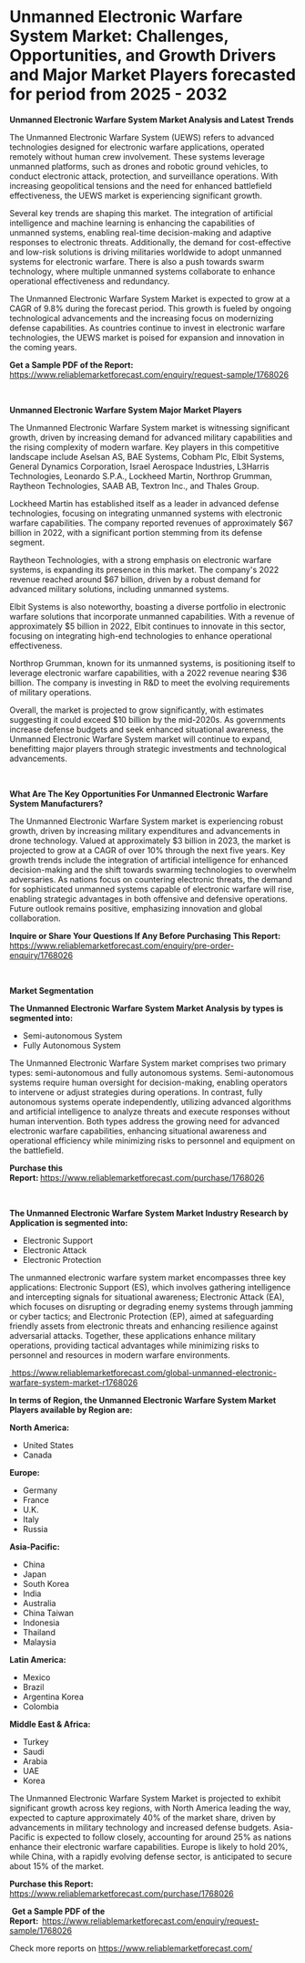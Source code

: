 <p><h1>Unmanned Electronic Warfare System Market: Challenges, Opportunities, and Growth Drivers and Major Market Players forecasted for period from 2025 - 2032</h1></p><p><strong>Unmanned Electronic Warfare System Market Analysis and Latest Trends</strong></p>
<p><p>The Unmanned Electronic Warfare System (UEWS) refers to advanced technologies designed for electronic warfare applications, operated remotely without human crew involvement. These systems leverage unmanned platforms, such as drones and robotic ground vehicles, to conduct electronic attack, protection, and surveillance operations. With increasing geopolitical tensions and the need for enhanced battlefield effectiveness, the UEWS market is experiencing significant growth.</p><p>Several key trends are shaping this market. The integration of artificial intelligence and machine learning is enhancing the capabilities of unmanned systems, enabling real-time decision-making and adaptive responses to electronic threats. Additionally, the demand for cost-effective and low-risk solutions is driving militaries worldwide to adopt unmanned systems for electronic warfare. There is also a push towards swarm technology, where multiple unmanned systems collaborate to enhance operational effectiveness and redundancy.</p><p>The Unmanned Electronic Warfare System Market is expected to grow at a CAGR of 9.8% during the forecast period. This growth is fueled by ongoing technological advancements and the increasing focus on modernizing defense capabilities. As countries continue to invest in electronic warfare technologies, the UEWS market is poised for expansion and innovation in the coming years.</p></p>
<p><strong>Get a Sample PDF of the Report:&nbsp;</strong> <a href="https://www.reliablemarketforecast.com/enquiry/request-sample/1768026?utm_campaign=1840&utm_medium=2&utm_source=Github&utm_content=ia&utm_term=27022025&utm_id=unmanned-electronic-warfare-system">https://www.reliablemarketforecast.com/enquiry/request-sample/1768026</a></p>
<p>&nbsp;</p>
<p><strong>Unmanned Electronic Warfare System Major Market Players</strong></p>
<p><p>The Unmanned Electronic Warfare System market is witnessing significant growth, driven by increasing demand for advanced military capabilities and the rising complexity of modern warfare. Key players in this competitive landscape include Aselsan AS, BAE Systems, Cobham Plc, Elbit Systems, General Dynamics Corporation, Israel Aerospace Industries, L3Harris Technologies, Leonardo S.P.A., Lockheed Martin, Northrop Grumman, Raytheon Technologies, SAAB AB, Textron Inc., and Thales Group.</p><p>Lockheed Martin has established itself as a leader in advanced defense technologies, focusing on integrating unmanned systems with electronic warfare capabilities. The company reported revenues of approximately $67 billion in 2022, with a significant portion stemming from its defense segment. </p><p>Raytheon Technologies, with a strong emphasis on electronic warfare systems, is expanding its presence in this market. The company's 2022 revenue reached around $67 billion, driven by a robust demand for advanced military solutions, including unmanned systems.</p><p>Elbit Systems is also noteworthy, boasting a diverse portfolio in electronic warfare solutions that incorporate unmanned capabilities. With a revenue of approximately $5 billion in 2022, Elbit continues to innovate in this sector, focusing on integrating high-end technologies to enhance operational effectiveness.</p><p>Northrop Grumman, known for its unmanned systems, is positioning itself to leverage electronic warfare capabilities, with a 2022 revenue nearing $36 billion. The company is investing in R&D to meet the evolving requirements of military operations.</p><p>Overall, the market is projected to grow significantly, with estimates suggesting it could exceed $10 billion by the mid-2020s. As governments increase defense budgets and seek enhanced situational awareness, the Unmanned Electronic Warfare System market will continue to expand, benefitting major players through strategic investments and technological advancements.</p></p>
<p>&nbsp;</p>
<p><strong>What Are The Key Opportunities For Unmanned Electronic Warfare System Manufacturers?</strong></p>
<p><p>The Unmanned Electronic Warfare System market is experiencing robust growth, driven by increasing military expenditures and advancements in drone technology. Valued at approximately $3 billion in 2023, the market is projected to grow at a CAGR of over 10% through the next five years. Key growth trends include the integration of artificial intelligence for enhanced decision-making and the shift towards swarming technologies to overwhelm adversaries. As nations focus on countering electronic threats, the demand for sophisticated unmanned systems capable of electronic warfare will rise, enabling strategic advantages in both offensive and defensive operations. Future outlook remains positive, emphasizing innovation and global collaboration.</p></p>
<p><strong>Inquire or Share Your Questions If Any Before Purchasing This Report:</strong> <a href="https://www.reliablemarketforecast.com/enquiry/pre-order-enquiry/1768026?utm_campaign=1840&utm_medium=2&utm_source=Github&utm_content=ia&utm_term=27022025&utm_id=unmanned-electronic-warfare-system">https://www.reliablemarketforecast.com/enquiry/pre-order-enquiry/1768026</a></p>
<p>&nbsp;</p>
<p><strong>Market Segmentation</strong></p>
<p><strong>The Unmanned Electronic Warfare System Market Analysis by types is segmented into:</strong></p>
<p><ul><li>Semi-autonomous System</li><li>Fully Autonomous System</li></ul></p>
<p><p>The Unmanned Electronic Warfare System market comprises two primary types: semi-autonomous and fully autonomous systems. Semi-autonomous systems require human oversight for decision-making, enabling operators to intervene or adjust strategies during operations. In contrast, fully autonomous systems operate independently, utilizing advanced algorithms and artificial intelligence to analyze threats and execute responses without human intervention. Both types address the growing need for advanced electronic warfare capabilities, enhancing situational awareness and operational efficiency while minimizing risks to personnel and equipment on the battlefield.</p></p>
<p><strong>Purchase this Report:&nbsp;</strong><a href="https://www.reliablemarketforecast.com/purchase/1768026?utm_campaign=1840&utm_medium=2&utm_source=Github&utm_content=ia&utm_term=27022025&utm_id=unmanned-electronic-warfare-system">https://www.reliablemarketforecast.com/purchase/1768026</a></p>
<p>&nbsp;</p>
<p><strong>The Unmanned Electronic Warfare System Market Industry Research by Application is segmented into:</strong></p>
<p><ul><li>Electronic Support</li><li>Electronic Attack</li><li>Electronic Protection</li></ul></p>
<p><p>The unmanned electronic warfare system market encompasses three key applications: Electronic Support (ES), which involves gathering intelligence and intercepting signals for situational awareness; Electronic Attack (EA), which focuses on disrupting or degrading enemy systems through jamming or cyber tactics; and Electronic Protection (EP), aimed at safeguarding friendly assets from electronic threats and enhancing resilience against adversarial attacks. Together, these applications enhance military operations, providing tactical advantages while minimizing risks to personnel and resources in modern warfare environments.</p></p>
<p><a href="https://www.reliablemarketforecast.com/global-unmanned-electronic-warfare-system-market-r1768026?utm_campaign=1840&utm_medium=2&utm_source=Github&utm_content=ia&utm_term=27022025&utm_id=unmanned-electronic-warfare-system">&nbsp;https://www.reliablemarketforecast.com/global-unmanned-electronic-warfare-system-market-r1768026</a></p>
<p><strong>In terms of Region, the Unmanned Electronic Warfare System Market Players available by Region are:</strong></p>
<p>
    <p> <strong> North America: </strong>
        <ul>
            <li>United States</li>
            <li>Canada</li>
        </ul>
        </p> 
    <p> <strong> Europe: </strong>
        <ul>
            <li>Germany</li>
            <li>France</li>
            <li>U.K.</li>
            <li>Italy</li>
            <li>Russia</li>
        </ul>
        </p> 
    <p> <strong> Asia-Pacific: </strong>
        <ul>
            <li>China</li>
            <li>Japan</li>
            <li>South Korea</li>
            <li>India</li>
            <li>Australia</li>
            <li>China Taiwan</li>
            <li>Indonesia</li>
            <li>Thailand</li>
            <li>Malaysia</li>
        </ul>
        </p> 
    <p> <strong> Latin America: </strong>
        <ul>
            <li>Mexico</li>
            <li>Brazil</li>
            <li>Argentina Korea</li>
            <li>Colombia</li>
        </ul>
        </p> 
    <p> <strong> Middle East & Africa: </strong>
        <ul>
            <li>Turkey</li>
            <li>Saudi</li>
            <li>Arabia</li>
            <li>UAE</li>
            <li>Korea</li>
        </ul>
    </p>
    </p>
<p><p>The Unmanned Electronic Warfare System Market is projected to exhibit significant growth across key regions, with North America leading the way, expected to capture approximately 40% of the market share, driven by advancements in military technology and increased defense budgets. Asia-Pacific is expected to follow closely, accounting for around 25% as nations enhance their electronic warfare capabilities. Europe is likely to hold 20%, while China, with a rapidly evolving defense sector, is anticipated to secure about 15% of the market.</p></p>
<p><strong>Purchase this Report: </strong><a href="https://www.reliablemarketforecast.com/purchase/1768026?utm_campaign=1840&utm_medium=2&utm_source=Github&utm_content=ia&utm_term=27022025&utm_id=unmanned-electronic-warfare-system">https://www.reliablemarketforecast.com/purchase/1768026</a></p>
<p>&nbsp;<strong>Get a Sample PDF of the Report:&nbsp;&nbsp;</strong><a href="https://www.reliablemarketforecast.com/enquiry/request-sample/1768026?utm_campaign=1840&utm_medium=2&utm_source=Github&utm_content=ia&utm_term=27022025&utm_id=unmanned-electronic-warfare-system">https://www.reliablemarketforecast.com/enquiry/request-sample/1768026</a></p>
<p><strong></strong></p>
<p>Check more reports on <a href="https://www.reliablemarketforecast.com/?utm_campaign=1840&utm_medium=2&utm_source=Github&utm_content=ia&utm_term=27022025&utm_id=unmanned-electronic-warfare-system">https://www.reliablemarketforecast.com/</a></p>
